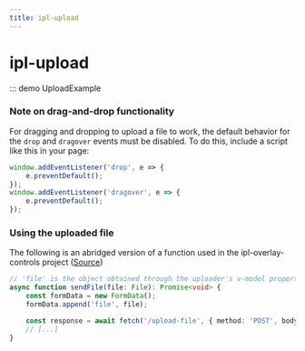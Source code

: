 ```yaml
---
title: ipl-upload
---
```


# ipl-upload

::: demo UploadExample

### Note on drag-and-drop functionality

For dragging and dropping to upload a file to work, the default behavior for the `drop` and `dragover` events
must be disabled. To do this, include a script like this in your page:

```js
window.addEventListener('drop', e => {
    e.preventDefault();
});
window.addEventListener('dragover', e => {
    e.preventDefault();
});
```

### Using the uploaded file

The following is an abridged version of a function used in the ipl-overlay-controls project ([Source](https://github.com/inkfarer/ipl-overlay-controls/blob/47d49af64e576a2462d06edc20ab1ea74ba9dbfc/src/dashboard/store/tournamentDataStore.ts#L68-L79))

```ts
// 'file' is the object obtained through the uploader's v-model property.
async function sendFile(file: File): Promise<void> {
    const formData = new FormData();
    formData.append('file', file);

    const response = await fetch('/upload-file', { method: 'POST', body: formData });
    // [...]
}
```
